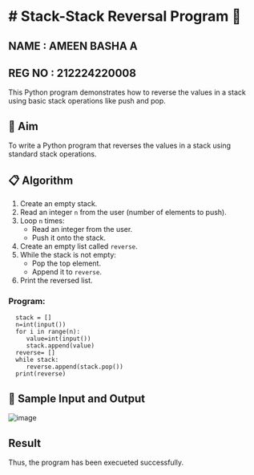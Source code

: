 # # Stack-Stack Reversal Program 🔁
NAME : AMEEN BASHA A
---
REG NO : 212224220008
---
This Python program demonstrates how to reverse the values in a stack using basic stack operations like push and pop.

## 🎯 Aim

To write a Python program that reverses the values in a stack using standard stack operations.

## 📋 Algorithm

1. Create an empty stack.
2. Read an integer `n` from the user (number of elements to push).
3. Loop `n` times:
   - Read an integer from the user.
   - Push it onto the stack.
4. Create an empty list called `reverse`.
5. While the stack is not empty:
   - Pop the top element.
   - Append it to `reverse`.
6. Print the reversed list.


### Program:
~~~
  stack = []
  n=int(input())
  for i in range(n):
     value=int(input())
     stack.append(value)
  reverse= []
  while stack:
     reverse.append(stack.pop())
  print(reverse)
~~~
## 🧪 Sample Input and Output
![image](https://github.com/user-attachments/assets/8758b301-bb6d-4036-bfc0-0017c6e357ed)

## Result
Thus, the program has been execueted successfully.
